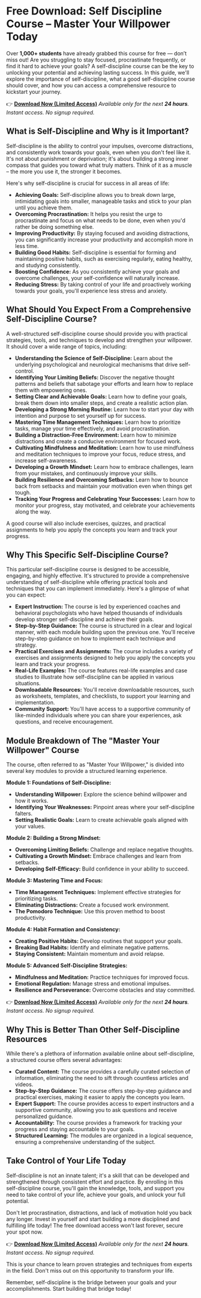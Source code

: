 # Free Download: Self Discipline Course – Master Your Willpower Today

Over **1,000+ students** have already grabbed this course for free — don’t miss out! Are you struggling to stay focused, procrastinate frequently, or find it hard to achieve your goals? A self-discipline course can be the key to unlocking your potential and achieving lasting success. In this guide, we'll explore the importance of self-discipline, what a good self-discipline course should cover, and how you can access a comprehensive resource to kickstart your journey.

👉 [**Download Now (Limited Access)**](https://udemywork.com/self-discipline-course)
_Available only for the next **24 hours**. Instant access. No signup required._

## What is Self-Discipline and Why is it Important?

Self-discipline is the ability to control your impulses, overcome distractions, and consistently work towards your goals, even when you don't feel like it. It's not about punishment or deprivation; it's about building a strong inner compass that guides you toward what truly matters. Think of it as a muscle – the more you use it, the stronger it becomes.

Here's why self-discipline is crucial for success in all areas of life:

*   **Achieving Goals:** Self-discipline allows you to break down large, intimidating goals into smaller, manageable tasks and stick to your plan until you achieve them.
*   **Overcoming Procrastination:** It helps you resist the urge to procrastinate and focus on what needs to be done, even when you'd rather be doing something else.
*   **Improving Productivity:** By staying focused and avoiding distractions, you can significantly increase your productivity and accomplish more in less time.
*   **Building Good Habits:** Self-discipline is essential for forming and maintaining positive habits, such as exercising regularly, eating healthy, and studying consistently.
*   **Boosting Confidence:** As you consistently achieve your goals and overcome challenges, your self-confidence will naturally increase.
*   **Reducing Stress:** By taking control of your life and proactively working towards your goals, you'll experience less stress and anxiety.

## What Should You Expect From a Comprehensive Self-Discipline Course?

A well-structured self-discipline course should provide you with practical strategies, tools, and techniques to develop and strengthen your willpower. It should cover a wide range of topics, including:

*   **Understanding the Science of Self-Discipline:** Learn about the underlying psychological and neurological mechanisms that drive self-control.
*   **Identifying Your Limiting Beliefs:** Discover the negative thought patterns and beliefs that sabotage your efforts and learn how to replace them with empowering ones.
*   **Setting Clear and Achievable Goals:** Learn how to define your goals, break them down into smaller steps, and create a realistic action plan.
*   **Developing a Strong Morning Routine:** Learn how to start your day with intention and purpose to set yourself up for success.
*   **Mastering Time Management Techniques:** Learn how to prioritize tasks, manage your time effectively, and avoid procrastination.
*   **Building a Distraction-Free Environment:** Learn how to minimize distractions and create a conducive environment for focused work.
*   **Cultivating Mindfulness and Meditation:** Learn how to use mindfulness and meditation techniques to improve your focus, reduce stress, and increase self-awareness.
*   **Developing a Growth Mindset:** Learn how to embrace challenges, learn from your mistakes, and continuously improve your skills.
*   **Building Resilience and Overcoming Setbacks:** Learn how to bounce back from setbacks and maintain your motivation even when things get tough.
*   **Tracking Your Progress and Celebrating Your Successes:** Learn how to monitor your progress, stay motivated, and celebrate your achievements along the way.

A good course will also include exercises, quizzes, and practical assignments to help you apply the concepts you learn and track your progress.

## Why This Specific Self-Discipline Course?

This particular self-discipline course is designed to be accessible, engaging, and highly effective. It's structured to provide a comprehensive understanding of self-discipline while offering practical tools and techniques that you can implement immediately. Here's a glimpse of what you can expect:

*   **Expert Instruction:** The course is led by experienced coaches and behavioral psychologists who have helped thousands of individuals develop stronger self-discipline and achieve their goals.
*   **Step-by-Step Guidance:** The course is structured in a clear and logical manner, with each module building upon the previous one. You'll receive step-by-step guidance on how to implement each technique and strategy.
*   **Practical Exercises and Assignments:** The course includes a variety of exercises and assignments designed to help you apply the concepts you learn and track your progress.
*   **Real-Life Examples:** The course features real-life examples and case studies to illustrate how self-discipline can be applied in various situations.
*   **Downloadable Resources:** You'll receive downloadable resources, such as worksheets, templates, and checklists, to support your learning and implementation.
*   **Community Support:** You'll have access to a supportive community of like-minded individuals where you can share your experiences, ask questions, and receive encouragement.

## Module Breakdown of The "Master Your Willpower" Course

The course, often referred to as "Master Your Willpower," is divided into several key modules to provide a structured learning experience.

**Module 1: Foundations of Self-Discipline:**

*   **Understanding Willpower:** Explore the science behind willpower and how it works.
*   **Identifying Your Weaknesses:** Pinpoint areas where your self-discipline falters.
*   **Setting Realistic Goals:** Learn to create achievable goals aligned with your values.

**Module 2: Building a Strong Mindset:**

*   **Overcoming Limiting Beliefs:** Challenge and replace negative thoughts.
*   **Cultivating a Growth Mindset:** Embrace challenges and learn from setbacks.
*   **Developing Self-Efficacy:** Build confidence in your ability to succeed.

**Module 3: Mastering Time and Focus:**

*   **Time Management Techniques:** Implement effective strategies for prioritizing tasks.
*   **Eliminating Distractions:** Create a focused work environment.
*   **The Pomodoro Technique:** Use this proven method to boost productivity.

**Module 4: Habit Formation and Consistency:**

*   **Creating Positive Habits:** Develop routines that support your goals.
*   **Breaking Bad Habits:** Identify and eliminate negative patterns.
*   **Staying Consistent:** Maintain momentum and avoid relapse.

**Module 5: Advanced Self-Discipline Strategies:**

*   **Mindfulness and Meditation:** Practice techniques for improved focus.
*   **Emotional Regulation:** Manage stress and emotional impulses.
*   **Resilience and Perseverance:** Overcome obstacles and stay committed.

👉 [**Download Now (Limited Access)**](https://udemywork.com/self-discipline-course)
_Available only for the next **24 hours**. Instant access. No signup required._

## Why This is Better Than Other Self-Discipline Resources

While there's a plethora of information available online about self-discipline, a structured course offers several advantages:

*   **Curated Content:** The course provides a carefully curated selection of information, eliminating the need to sift through countless articles and videos.
*   **Step-by-Step Guidance:** The course offers step-by-step guidance and practical exercises, making it easier to apply the concepts you learn.
*   **Expert Support:** The course provides access to expert instructors and a supportive community, allowing you to ask questions and receive personalized guidance.
*   **Accountability:** The course provides a framework for tracking your progress and staying accountable to your goals.
*   **Structured Learning:** The modules are organized in a logical sequence, ensuring a comprehensive understanding of the subject.

## Take Control of Your Life Today

Self-discipline is not an innate talent; it's a skill that can be developed and strengthened through consistent effort and practice. By enrolling in this self-discipline course, you'll gain the knowledge, tools, and support you need to take control of your life, achieve your goals, and unlock your full potential.

Don't let procrastination, distractions, and lack of motivation hold you back any longer. Invest in yourself and start building a more disciplined and fulfilling life today! The free download access won't last forever, secure your spot now.

👉 [**Download Now (Limited Access)**](https://udemywork.com/self-discipline-course)
_Available only for the next **24 hours**. Instant access. No signup required._

This is your chance to learn proven strategies and techniques from experts in the field. Don't miss out on this opportunity to transform your life.

Remember, self-discipline is the bridge between your goals and your accomplishments. Start building that bridge today!
